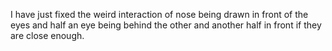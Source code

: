 I have just fixed the weird interaction of nose being drawn in front of the eyes and half an eye being behind the other and another half in front if they are close enough.